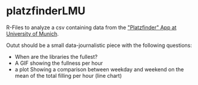 # platzfinderLMU

R-Files to analyze a csv containing data from the ["Platzfinder" App at University of Munich](http://www.ub.uni-muenchen.de/arbeiten/platzfinder/index.html).

Outut should be a small data-journalistic piece with the following questions:
* When are the libraries the fullest?
* A GIF showing the fullness per hour
* a plot Showing a comparison between weekday and weekend on the mean of the total filling per hour (line chart)
